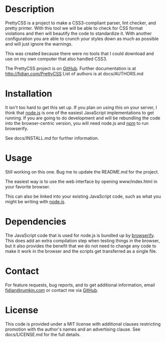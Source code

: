 Description
===========

PrettyCSS is a project to make a CSS3-compliant parser, lint checker, and
pretty printer.  With this tool we will be able to check for CSS format
violations and then will beautify the code to standardize it.  With another
configuration you are able to crunch your styles down as much as possible
and will just ignore the warnings.

This was created because there were no tools that I could download and use
on my own computer that also handled CSS3.

The PrettyCSS project is on [GitHub](https://github.com/fidian/prettycss/).
Further documentation is at http://fidian.com/PrettyCSS
List of authors is at docs/AUTHORS.md

Installation
============

It isn't too hard to get this set up.  If you plan on using this on your
server, I think that [node.js](http://nodejs.org/) is one of the easiest
JavaScript implementations to get running.  If you are going to do
development and will be rebundling the code into the browser-centric version,
you will need node.js and [npm](http://npmjs.org/) to run browserify.

See docs/INSTALL.md for further information.

Usage
=====

Still working on this one.  Bug me to update the README.md for the project.

The easiest way is to use the web interface by opening www/index.html in
your favorite browser.

This can also be linked into your existing JavaScript code, such as what you
might be writing with [node.js](http://nodejs.org/).

Dependencies
============

The JavaScript code that is used for node.js is bundled up by
[browserify](https://github.com/substack/node-browserify).  This does add an
extra compilation step when testing things in the browser, but it also
provides the benefit that we do not need to change any code to make it work
in the browser and the scripts get transferred as a single file.

Contact
=======

For feature requests, bug reports, and to get additional information, email
fidian@rumkin.com or contact me via [GitHub](https://github.com/fidian/).

License
=======

This code is provided under a MIT license with additional clauses restricting
promotion with the author's names and an advertising clause.  See 
docs/LICENSE.md for the full details.

